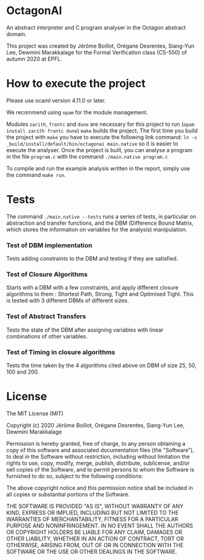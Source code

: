 # OctagonAI
An abstract interpreter and C program analyser in the Octagon abstract domain.

This project was created by Jérôme Boillot, Orégane Desrentes, Siang-Yun Lee, Dewmini Marakkalage for the Formal Verification class (CS-550) of autumn 2020 at EPFL.

# How to execute the project

Please use ocaml version 4.11.0 or later.

We recommend using `opam` for the module management.

Modules `zarith`, `frontc` and `dune` are necessary for this project to run (`opam install zarith frontc dune`)
`make` builds the project.
The first time you build the project with `make` you have to execute the following link command: `ln -s _build/install/default/bin/octagonai main.native` so it is easier to execute the analyser.
Once the project is built, you can analyse a program in the file `program.c` with the command `./main.native program.c`


To compile and run the example analysis written in the report, simply use the command `make run`.

# Tests

The command `./main.native --tests` runs a series of tests, in particular on abstraction and transfer functions, and the DBM (Difference Bound Matrix, which stores the information on variables for the analysis) manipulation.

### Test of DBM implementation
Tests adding constraints to the DBM and testing if they are satisfied.

### Test of Closure Algorithms
Starts with a DBM with a few constraints, and apply different closure algorithms to them : Shortest Path, Strong, Tight and Optimised Tight. This is tested with 3 different DBMs of different sizes.

### Test of Abstract Transfers
Tests the state of the DBM after assigning variables with linear combinations of other variables.

### Test of Timing in closure algorithms
Tests the time taken by the 4 algorithms cited above on DBM of size 25, 50, 100 and 200.


# License

The MIT License (MIT)

Copyright (c) 2020 Jérôme Boillot, Orégane Desrentes, Siang-Yun Lee, Dewmini Marakkalage

Permission is hereby granted, free of charge, to any person obtaining a copy of this software and associated documentation files (the "Software"), to deal in the Software without restriction, including without limitation the rights to use, copy, modify, merge, publish, distribute, sublicense, and/or sell copies of the Software, and to permit persons to whom the Software is furnished to do so, subject to the following conditions:

The above copyright notice and this permission notice shall be included in all copies or substantial portions of the Software.

THE SOFTWARE IS PROVIDED "AS IS", WITHOUT WARRANTY OF ANY KIND, EXPRESS OR IMPLIED, INCLUDING BUT NOT LIMITED TO THE WARRANTIES OF MERCHANTABILITY, FITNESS FOR A PARTICULAR PURPOSE AND NONINFRINGEMENT. IN NO EVENT SHALL THE AUTHORS OR COPYRIGHT HOLDERS BE LIABLE FOR ANY CLAIM, DAMAGES OR OTHER LIABILITY, WHETHER IN AN ACTION OF CONTRACT, TORT OR OTHERWISE, ARISING FROM, OUT OF OR IN CONNECTION WITH THE SOFTWARE OR THE USE OR OTHER DEALINGS IN THE SOFTWARE.

